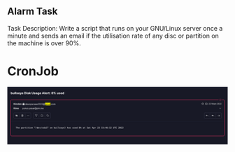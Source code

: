 ## Alarm Task

Task Description: Write a script that runs on your GNU/Linux server once a minute and sends an email if the utilisation rate of any disc or partition on the machine is over 90%.

# CronJob

![ListUser](https://raw.githubusercontent.com/eyupfidan/bash-script/main/Disk%20Space%20Alert/assets/disk_alert.png)
